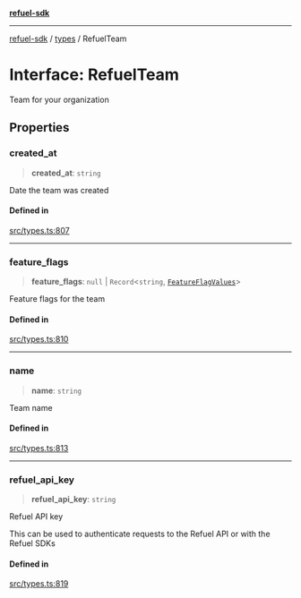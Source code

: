 [**refuel-sdk**](../../README.md)

***

[refuel-sdk](../../modules.md) / [types](../README.md) / RefuelTeam

# Interface: RefuelTeam

Team for your organization

## Properties

### created\_at

> **created\_at**: `string`

Date the team was created

#### Defined in

[src/types.ts:807](https://github.com/refuel-ai/refuel-sdk/blob/f2e28ab259fcf3e0cbb5ccf9e6bee5d2eda4cd6f/src/types.ts#L807)

***

### feature\_flags

> **feature\_flags**: `null` \| `Record`\<`string`, [`FeatureFlagValues`](../enumerations/FeatureFlagValues.md)\>

Feature flags for the team

#### Defined in

[src/types.ts:810](https://github.com/refuel-ai/refuel-sdk/blob/f2e28ab259fcf3e0cbb5ccf9e6bee5d2eda4cd6f/src/types.ts#L810)

***

### name

> **name**: `string`

Team name

#### Defined in

[src/types.ts:813](https://github.com/refuel-ai/refuel-sdk/blob/f2e28ab259fcf3e0cbb5ccf9e6bee5d2eda4cd6f/src/types.ts#L813)

***

### refuel\_api\_key

> **refuel\_api\_key**: `string`

Refuel API key

This can be used to authenticate requests to the Refuel API or with the Refuel SDKs

#### Defined in

[src/types.ts:819](https://github.com/refuel-ai/refuel-sdk/blob/f2e28ab259fcf3e0cbb5ccf9e6bee5d2eda4cd6f/src/types.ts#L819)
